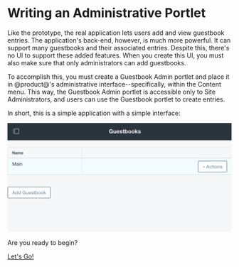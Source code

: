 # Writing an Administrative Portlet

Like the prototype, the real application lets users add and view guestbook 
entries. The application's back-end, however, is much more powerful. It can 
support many guestbooks and their associated entries. Despite this, there's no 
UI to support these added features. When you create this UI, you must also make 
sure that only administrators can add guestbooks. 

To accomplish this, you must create a Guestbook Admin portlet and place it in 
@product@'s administrative interface--specifically, within the Content menu. 
This way, the Guestbook Admin portlet is accessible only to Site Administrators, 
and users can use the Guestbook portlet to create entries. 

In short, this is a simple application with a simple interface: 

![Figure x: The Guestbook Admin portlet lets administrators manage Guestbooks.](../../../images/admin-app-start.png)

Are you ready to begin? 

<a class="go-link btn btn-primary" href="/develop/tutorials/-/knowledge_base/7-0/creating-the-classes">Let's Go!<span class="icon-circle-arrow-right"></span></a>
